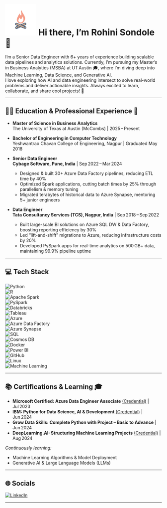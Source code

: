 # <img src="animat-campfire-color.gif" alt="Campfire Animation" width="100"> Hi there, I’m Rohini Sondole 👋 
 
I’m a Senior Data Engineer with 6+ years of experience building scalable data pipelines and analytics solutions. Currently, I’m pursuing my Master’s in Business Analytics (MSBA) at UT Austin 🎓, where I’m diving deep into Machine Learning, Data Science, and Generative AI.  
I love exploring how AI and data engineering intersect to solve real-world problems and deliver actionable insights. Always excited to learn, collaborate, and share cool projects! 🚀

---

## 👩‍🎓 Education & Professional Experience 🎒

- **Master of Science in Business Analytics**  
  The University of Texas at Austin (McCombs) | 2025 – Present

- **Bachelor of Engineering in Computer Technology**  
  Yeshwantrao Chavan College of Engineering, Nagpur | Graduated May 2018

- **Senior Data Engineer**  
  **Cybage Software, Pune, India** | Sep 2022 – Mar 2024  
  - Designed & built 30+ Azure Data Factory pipelines, reducing ETL time by 40%  
  - Optimized Spark applications, cutting batch times by 25% through parallelism & memory tuning  
  - Migrated terabytes of historical data to Azure Synapse, mentoring 5+ junior engineers  

- **Data Engineer**  
  **Tata Consultancy Services (TCS), Nagpur, India** | Sep 2018 – Sep 2022  
  - Built large-scale BI solutions on Azure SQL DW & Data Factory, boosting reporting efficiency by 30%  
  - Led “lift-and-shift” migrations to Azure, reducing infrastructure costs by 20%  
  - Developed PySpark apps for real-time analytics on 500 GB+ data, maintaining 99.9% pipeline uptime  

---

## 💻 Tech Stack

![Python](https://img.shields.io/badge/Python-%2314354C.svg?style=for-the-badge&logo=python&logoColor=white)  
![R](https://img.shields.io/badge/R-%23276DC3.svg?style=for-the-badge&logo=r&logoColor=white)  
![Apache Spark](https://img.shields.io/badge/Spark-%23E25A1C.svg?style=for-the-badge&logo=apache-spark&logoColor=white)  
![PySpark](https://img.shields.io/badge/PySpark-%23F44A4A.svg?style=for-the-badge&logo=apache-spark&logoColor=white)  
![Databricks](https://img.shields.io/badge/Databricks-%23FF2ACE.svg?style=for-the-badge&logo=databricks&logoColor=white)  
![Tableau](https://img.shields.io/badge/Tableau-%230E99D8.svg?style=for-the-badge&logo=tableau&logoColor=white)  
![Azure](https://img.shields.io/badge/Azure-%230078D4.svg?style=for-the-badge&logo=microsoft-azure&logoColor=white)  
![Azure Data Factory](https://img.shields.io/badge/Data%20Factory-%23FF9900.svg?style=for-the-badge&logo=azure-data-factory&logoColor=white)  
![Azure Synapse](https://img.shields.io/badge/Synapse-%232DA0E1.svg?style=for-the-badge&logo=azure-synapse-analytics&logoColor=white)  
![SQL](https://img.shields.io/badge/SQL-%2377282B.svg?style=for-the-badge&logo=microsoft-sql-server&logoColor=white)  
![Cosmos DB](https://img.shields.io/badge/CosmosDB-%231887A3.svg?style=for-the-badge&logo=azure-cosmos-db&logoColor=white)  
![Docker](https://img.shields.io/badge/Docker-%230db7ed.svg?style=for-the-badge&logo=docker&logoColor=white)  
![Power BI](https://img.shields.io/badge/Power%20BI-%23F2C811.svg?style=for-the-badge&logo=microsoft-power-bi&logoColor=black)  
![GitHub](https://img.shields.io/badge/GitHub-%23181717.svg?style=for-the-badge&logo=github&logoColor=white)  
![Linux](https://img.shields.io/badge/Linux-FCC624.svg?style=for-the-badge&logo=linux&logoColor=black)
<br>
![Machine Learning](https://img.shields.io/badge/Machine%20Learning-0078D7.svg?style=for-the-badge&logo=linux&logoColor=white)


---

## 📚 Certifications & Learning 🎓

- **Microsoft Certified: Azure Data Engineer Associate** [(Credential)](https://learn.microsoft.com/en-us/users/rohinisondole-0842/credentials/99b610421b03937f) | Jul 2023  
- **IBM: Python for Data Science, AI & Development** [(Credential)](https://www.coursera.org/account/accomplishments/verify/XPPR8KF4J2V2) | Jun 2024  
- **Grow Data Skills: Complete Python with Project – Basic to Advance** | Jun 2024  
- **DeepLearning.AI: Structuring Machine Learning Projects** [(Credential)](https://www.coursera.org/account/accomplishments/certificate/VD6Q4INJS88C) | Aug 2024

*Continuously learning:*  
- Machine Learning Algorithms & Model Deployment  
- Generative AI & Large Language Models (LLMs)  

---

## 🌐 Socials

[![LinkedIn](https://img.shields.io/badge/LinkedIn-%230077B5.svg?logo=linkedin&logoColor=white)](https://linkedin.com/in/rohinisondole)

---

<!-- Proudly created with ❤️ by Rohini Sondole -->

